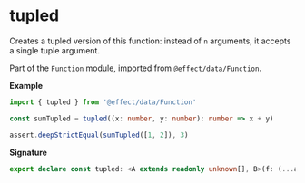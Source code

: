 # tupled

Creates a tupled version of this function: instead of `n` arguments, it accepts a single tuple argument.

Part of the `Function` module, imported from `@effect/data/Function`.

**Example**

```ts
import { tupled } from '@effect/data/Function'

const sumTupled = tupled((x: number, y: number): number => x + y)

assert.deepStrictEqual(sumTupled([1, 2]), 3)
```

**Signature**

```ts
export declare const tupled: <A extends readonly unknown[], B>(f: (...a: A) => B) => (a: A) => B
```

